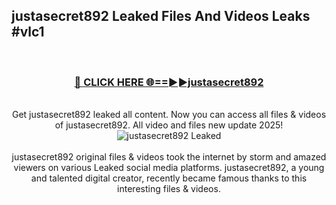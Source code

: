 ## justasecret892 Leaked Files And Videos Leaks #vlc1
<br>
<div align="center">
<h3><a href="https://watchclip.my.id/justasecret892" rel="nofollow">🔴 CLICK HERE 🌐==►►justasecret892</a></h3>
<br>
Get justasecret892 leaked all content. Now you can access all files & videos of justasecret892. All video and files new update 2025!
<br>
<a href="https://watchclip.my.id/justasecret892" rel="nofollow" data-target="animated-image.originalLink"><img src="https://i.ibb.co.com/WyWwxjT/player-gif2.gif" alt="justasecret892 Leaked" style="max-width: 100%; display: inline-block;" data-target="animated-image.originalImage"></a>
<br><br>
justasecret892 original files & videos took the internet by storm and amazed viewers on various Leaked social media platforms. justasecret892, a young and talented digital creator, recently became famous thanks to this interesting files & videos.
</div>
<br>